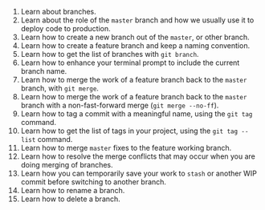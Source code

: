 1. Learn about branches.
2. Learn about the role of the `master` branch and how we usually use it to deploy code to production.
3. Learn how to create a new branch out of the `master`, or other branch.
4. Learn how to create a feature branch and keep a naming convention.
5. Learn how to get the list of branches with `git branch`.
6. Learn how to enhance your terminal prompt to include the current branch name.
7. Learn how to merge the work of a feature branch back to the `master` branch, with `git merge`.
8. Learn how to merge the work of a feature branch back to the `master` branch with a non-fast-forward merge (`git merge --no-ff`).
9. Learn how to tag a commit with a meaningful name, using the `git tag` command.
10. Learn how to get the list of tags in your project, using the `git tag --list` command.
11. Learn how to merge `master` fixes to the feature working branch.
12. Learn how to resolve the merge conflicts that may occur when you are doing merging of branches.
13. Learn how you can temporarily save your work to `stash` or another WIP commit before switching to another branch.
14. Learn how to rename a branch.
15. Learn how to delete a branch.